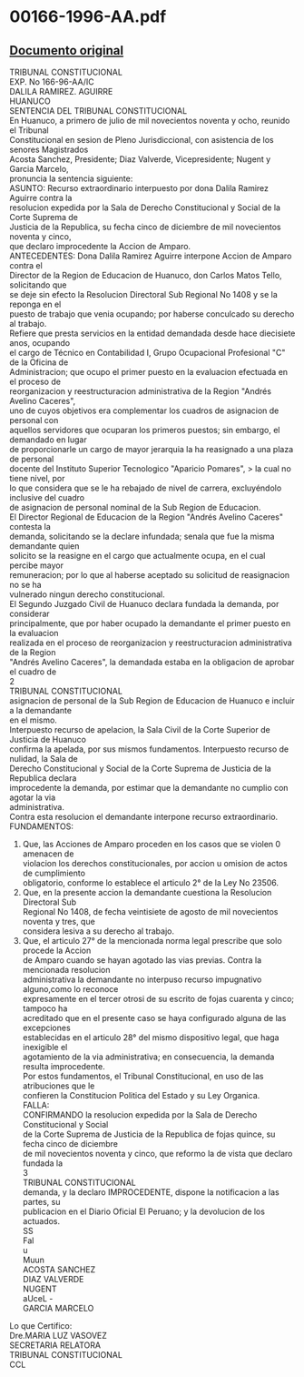 
00166-1996-AA.pdf
=================
  
[Documento original](https://tc.gob.pe/jurisprudencia/1998/00166-1996-AA.pdf)  
---  
TRIBUNAL CONSTITUCIONAL  
EXP. No 166-96-AA/IC  
DALILA RAMIREZ. AGUIRRE  
HUANUCO  
SENTENCIA DEL TRIBUNAL CONSTITUCIONAL  
En Huanuco, a primero de julio de mil novecientos noventa y ocho, reunido el Tribunal  
Constitucional en sesion de Pleno Jurisdiccional, con asistencia de los senores Magistrados  
Acosta Sanchez, Presidente; Diaz Valverde, Vicepresidente; Nugent y Garcia Marcelo,  
pronuncia la sentencia siguiente:  
ASUNTO: Recurso extraordinario interpuesto por dona Dalila Ramirez Aguirre contra la  
resolucion expedida por la Sala de Derecho Constitucional y Social de la Corte Suprema de  
Justicia de la Republica, su fecha cinco de diciembre de mil novecientos noventa y cinco,  
que declaro improcedente la Accion de Amparo.  
ANTECEDENTES: Dona Dalila Ramirez Aguirre interpone Accion de Amparo contra el  
Director de la Region de Educacion de Huanuco, don Carlos Matos Tello, solicitando que  
se deje sin efecto la Resolucion Directoral Sub Regional No 1408 y se la reponga en el  
puesto de trabajo que venia ocupando; por haberse conculcado su derecho al trabajo.  
Refiere que presta servicios en la entidad demandada desde hace diecisiete anos, ocupando  
el cargo de Técnico en Contabilidad I, Grupo Ocupacional Profesional "C" de la Oficina de  
Administracion; que ocupo el primer puesto en la evaluacion efectuada en el proceso de  
reorganizacion y reestructuracion administrativa de la Region "Andrés Avelino Caceres",  
uno de cuyos objetivos era complementar los cuadros de asignacion de personal con  
aquellos servidores que ocuparan los primeros puestos; sin embargo, el demandado en lugar  
de proporcionarle un cargo de mayor jerarquia la ha reasignado a una plaza de personal  
docente del Instituto Superior Tecnologico "Aparicio Pomares", > la cual no tiene nivel, por  
lo que considera que se le ha rebajado de nivel de carrera, excluyéndolo inclusive del cuadro  
de asignacion de personal nominal de la Sub Region de Educacion.  
El Director Regional de Educacion de la Region "Andrés Avelino Caceres" contesta la  
demanda, solicitando se la declare infundada; senala que fue la misma demandante quien  
solicito se la reasigne en el cargo que actualmente ocupa, en el cual percibe mayor  
remuneracion; por lo que al haberse aceptado su solicitud de reasignacion no se ha  
vulnerado ningun derecho constitucional.  
El Segundo Juzgado Civil de Huanuco declara fundada la demanda, por considerar  
principalmente, que por haber ocupado la demandante el primer puesto en la evaluacion  
realizada en el proceso de reorganizacion y reestructuracion administrativa de la Region  
"Andrés Avelino Caceres", la demandada estaba en la obligacion de aprobar el cuadro de  
2  
TRIBUNAL CONSTITUCIONAL  
asignacion de personal de la Sub Region de Educacion de Huanuco e incluir a la demandante  
en el mismo.  
Interpuesto recurso de apelacion, la Sala Civil de la Corte Superior de Justicia de Huanuco  
confirma la apelada, por sus mismos fundamentos. Interpuesto recurso de nulidad, la Sala de  
Derecho Constitucional y Social de la Corte Suprema de Justicia de la Republica declara  
improcedente la demanda, por estimar que la demandante no cumplio con agotar la via  
administrativa.  
Contra esta resolucion el demandante interpone recurso extraordinario.  
FUNDAMENTOS:  
1. Que, las Acciones de Amparo proceden en los casos que se violen 0 amenacen de  
violacion los derechos constitucionales, por accion u omision de actos de cumplimiento  
obligatorio, conforme lo establece el articulo 2° de la Ley No 23506.  
2. Que, en la presente accion la demandante cuestiona la Resolucion Directoral Sub  
Regional No 1408, de fecha veintisiete de agosto de mil novecientos noventa y tres, que  
considera lesiva a su derecho al trabajo.  
3. Que, el articulo 27° de la mencionada norma legal prescribe que solo procede la Accion  
de Amparo cuando se hayan agotado las vias previas. Contra la mencionada resolucion  
administrativa la demandante no interpuso recurso impugnativo alguno,como lo reconoce  
expresamente en el tercer otrosi de su escrito de fojas cuarenta y cinco; tampoco ha  
acreditado que en el presente caso se haya configurado alguna de las excepciones  
establecidas en el articulo 28° del mismo dispositivo legal, que haga inexigible el  
agotamiento de la via administrativa; en consecuencia, la demanda resulta improcedente.  
Por estos fundamentos, el Tribunal Constitucional, en uso de las atribuciones que le  
confieren la Constitucion Politica del Estado y su Ley Organica.  
FALLA:  
CONFIRMANDO la resolucion expedida por la Sala de Derecho Constitucional y Social  
de la Corte Suprema de Justicia de la Republica de fojas quince, su fecha cinco de diciembre  
de mil novecientos noventa y cinco, que reformo la de vista que declaro fundada la  
3  
TRIBUNAL CONSTITUCIONAL  
demanda, y la declaro IMPROCEDENTE, dispone la notificacion a las partes, su  
publicacion en el Diario Oficial El Peruano; y la devolucion de los actuados.  
SS  
Fal  
u  
Muun  
ACOSTA SANCHEZ  
DIAZ VALVERDE  
NUGENT  
aUceL -  
GARCIA MARCELO  
  
Lo que Certifico:  
Dre.MARIA LUZ VASOVEZ  
SECRETARIA RELATORA  
TRIBUNAL CONSTITUCIONAL  
CCL
